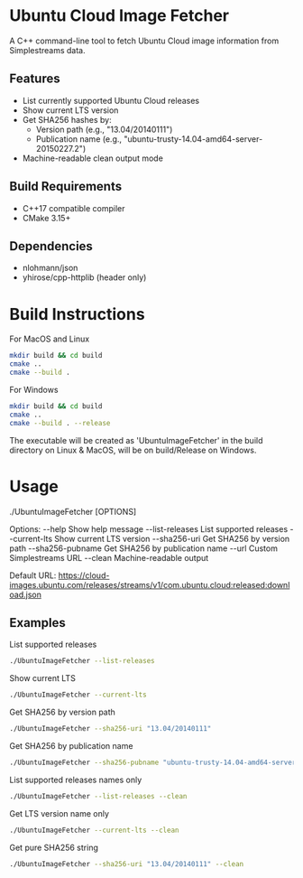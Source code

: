 # Ubuntu Cloud Image Fetcher

A C++ command-line tool to fetch Ubuntu Cloud image information from Simplestreams data.

## Features

- List currently supported Ubuntu Cloud releases
- Show current LTS version
- Get SHA256 hashes by:
  - Version path (e.g., "13.04/20140111")
  - Publication name (e.g., "ubuntu-trusty-14.04-amd64-server-20150227.2")
- Machine-readable clean output mode

## Build Requirements

- C++17 compatible compiler
- CMake 3.15+

## Dependencies

- nlohmann/json
- yhirose/cpp-httplib (header only)

# Build Instructions

For MacOS and Linux
```bash
mkdir build && cd build
cmake ..
cmake --build .
```


For Windows
```bash
mkdir build && cd build
cmake ..
cmake --build . --release
```
The executable will be created as 'UbuntuImageFetcher' in the build directory on Linux & MacOS, 
will be on build/Release on Windows.

# Usage

./UbuntuImageFetcher [OPTIONS]

Options:
  --help                 Show help message
  --list-releases        List supported releases
  --current-lts          Show current LTS version
  --sha256-uri <path>    Get SHA256 by version path
  --sha256-pubname <name> Get SHA256 by publication name
  --url <url>            Custom Simplestreams URL
  --clean                Machine-readable output

Default URL: https://cloud-images.ubuntu.com/releases/streams/v1/com.ubuntu.cloud:released:download.json

## Examples

List supported releases
```bash
./UbuntuImageFetcher --list-releases
```

Show current LTS
```bash
./UbuntuImageFetcher --current-lts
```

Get SHA256 by version path
```bash
./UbuntuImageFetcher --sha256-uri "13.04/20140111"
```

Get SHA256 by publication name
```bash
./UbuntuImageFetcher --sha256-pubname "ubuntu-trusty-14.04-amd64-server-20150227.2"
```

List supported releases names only
```bash
./UbuntuImageFetcher --list-releases --clean
```

Get LTS version name only
```bash
./UbuntuImageFetcher --current-lts --clean
```

Get pure SHA256 string
```bash
./UbuntuImageFetcher --sha256-uri "13.04/20140111" --clean
```